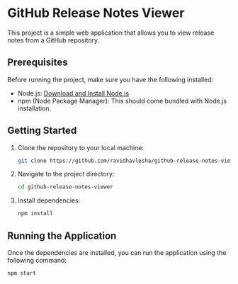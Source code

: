 # GitHub Release Notes Viewer

This project is a simple web application that allows you to view release notes from a GitHub repository.

## Prerequisites

Before running the project, make sure you have the following installed:

- Node.js: [Download and Install Node.js](https://nodejs.org/)
- npm (Node Package Manager): This should come bundled with Node.js installation.

## Getting Started

1. Clone the repository to your local machine:

   ```bash
   git clone https://github.com/ravidhavlesha/github-release-notes-viewer.git
   ```

2. Navigate to the project directory:

   ```bash
   cd github-release-notes-viewer
   ```

3. Install dependencies:

   ```bash
   npm install
   ```

## Running the Application

Once the dependencies are installed, you can run the application using the following command:

```bash
npm start
```
